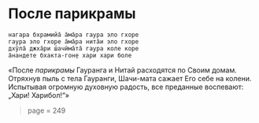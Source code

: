 # После парикрамы

    нагара бхрамийа̄ а̄ма̄ра гаура эло гхоре
    гаура эло гхоре а̄ма̄ра нита̄и эло гхоре
    дхӯла̄ джха̄ри ш́ачӣма̄та̄ гаура коле коре
    а̄нандете бхакта-гон̣е хари хари боле

«После *парикрамы* Гауранга и Нитай расходятся по Своим домам. Отряхнув пыль с тела Гауранги, Шачи-мата сажает Его себе на колени. Испытывая огромную духовную радость, все преданные воспевают: „Хари! Харибол!“»


> page = 249
